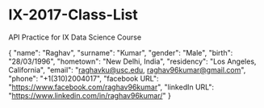 # IX-2017-Class-List
API Practice for IX Data Science Course

{
  "name": "Raghav",
  "surname": "Kumar",
  "gender": "Male",
  "birth": "28/03/1996",
  "hometown": "New Delhi, India",
  "residency": "Los Angeles, California",
  "email": "raghavku@usc.edu, raghav96kumar@gmail.com",
  "phone": "+1(310)2004017",
  "facebook URL": "https://www.facebook.com/raghav96kumar",
  "linkedIn URL": "https://www.linkedin.com/in/raghav96kumar/"
} 
